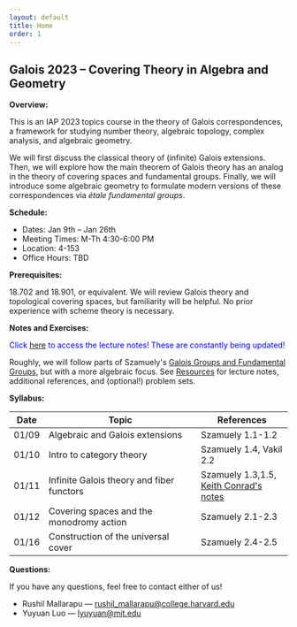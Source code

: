 ```yaml
---
layout: default
title: Home
order: 1
---
```

<script type="text/javascript"
src="https://cdn.mathjax.org/mathjax/latest/MathJax.js?config=TeX-AMS-MML_HTMLorMML">
</script>

## Galois 2023 – Covering Theory in Algebra and Geometry

<b>Overview:</b>

This is an IAP 2023 topics course in the theory of Galois correspondences, a framework for studying number theory, algebraic topology, complex analysis, and algebraic geometry.

<!-- <span style="color:blue">We're currently organizing everything! Click [<u>here</u>](interest.html) to RSVP for more information!</span> -->

We will first discuss the classical theory of (infinite) Galois extensions. Then, we will explore how the main theorem of Galois theory has an analog in the theory of covering spaces and fundamental groups. Finally, we will introduce some algebraic geometry to formulate modern versions of these correspondences via *étale fundamental groups*.


<b>Schedule:</b>

- Dates: Jan 9th – Jan 26th
- Meeting Times: M-Th 4:30-6:00 PM
- Location: 4-153
- Office Hours: TBD

<b>Prerequisites:</b>

18.702 and 18.901, or equivalent. We will review Galois theory and topological covering spaces, but familiarity will be helpful. No prior experience with scheme theory is necessary.

<b>Notes and Exercises:</b>

<span style="color:blue">Click [<u>here</u>](https://www.overleaf.com/read/fphsygbcmfkr) to access the lecture notes! These are constantly being updated!</span>

Roughly, we will follow parts of Szamuely's [Galois Groups and Fundamental Groups](https://doi.org/10.1017/CBO9780511627064), but with a more algebraic focus. See [<u>Resources</u>](resources.html) for lecture notes, additional references, and (optional!) problem sets.

<b>Syllabus:</b>

| Date | Topic | References |
| ---- | ----- | ---------- |
| 01/09 | Algebraic and Galois extensions | Szamuely 1.1-1.2 |
| 01/10 | Intro to category theory | Szamuely 1.4, Vakil 2.2 |
| 01/11 | Infinite Galois theory and fiber functors | Szamuely 1.3,1.5, <br /> [Keith Conrad's notes](https://ctnt-summer.math.uconn.edu/wp-content/uploads/sites/1632/2020/06/CTNT-InfGaloisTheory.pdf) | 
| 01/12 | Covering spaces and the monodromy action | Szamuely 2.1-2.3 |
| 01/16 | Construction of the universal cover | Szamuely 2.4-2.5 |
 
<b>Questions:</b>

If you have any questions, feel free to contact either of us!

* Rushil Mallarapu — [rushil_mallarapu@college.harvard.edu](mailto:rushil_mallarapu@college.harvard.edu)
* Yuyuan Luo — [lyuyuan@mit.edu](mailto:lyuyuan@mit.edu)


